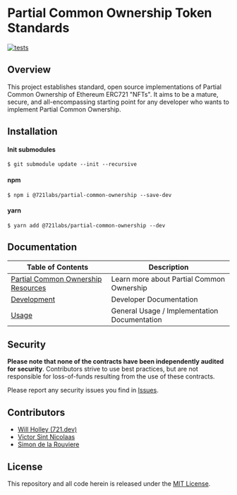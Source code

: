 # Partial Common Ownership Token Standards

[![tests](https://github.com/721labs/partial-common-ownership/actions/workflows/tests.yml/badge.svg?branch=main)](https://github.com/721labs/partial-common-ownership/actions/workflows/tests.yml)

## Overview

This project establishes standard, open source implementations of Partial Common Ownership of Ethereum ERC721 "NFTs". It aims to be a mature, secure, and all-encompassing starting point for any developer who wants to implement Partial Common Ownership.

## Installation

#### Init submodules

```shell
$ git submodule update --init --recursive
```

#### npm

```shell
$ npm i @721labs/partial-common-ownership --save-dev
```

#### yarn

```shell
$ yarn add @721labs/partial-common-ownership --dev
```

## Documentation

| Table of Contents                                           | Description                                  |
| ----------------------------------------------------------- | -------------------------------------------- |
| [Partial Common Ownership Resources](docs/pco-resources.md) | Learn more about Partial Common Ownership    |
| [Development](docs/development.md)                          | Developer Documentation                      |
| [Usage](docs/documentation.md)                              | General Usage / Implementation Documentation |

## Security

**Please note that none of the contracts have been independently audited for security**. Contributors strive to use best practices, but are not responsible for loss-of-funds resulting from the use of these contracts.

Please report any security issues you find in [Issues](https://github.com/721labs/partial-common-ownership/issues).

## Contributors

- [Will Holley (721.dev)](https://twitter.com/waholleyiv)
- [Victor Sint Nicolaas](https://github.com/vicsn)
- [Simon de la Rouviere](https://github.com/simondlr/thisartworkisalwaysonsale)

## License

This repository and all code herein is released under the [MIT License](LICENSE).
